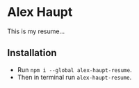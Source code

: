 # Alex Haupt

This is my resume...

## Installation

- Run `npm i --global alex-haupt-resume`.
- Then in terminal run `alex-haupt-resume`.
